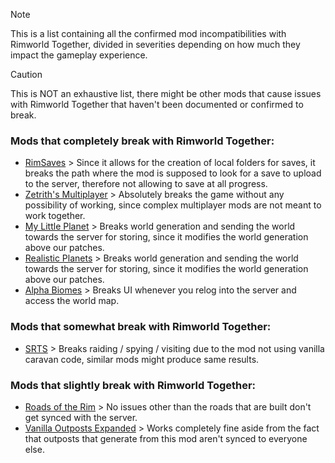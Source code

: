 > [!NOTE]
> This is a list containing all the confirmed mod incompatibilities with Rimworld Together, divided in severities depending on how much they impact the gameplay experience.

> [!CAUTION]
> This is NOT an exhaustive list, there might be other mods that cause issues with Rimworld Together that haven't been documented or confirmed to break.

### Mods that completely break with Rimworld Together:
- [RimSaves](https://steamcommunity.com/sharedfiles/filedetails/?id=1713367505) > Since it allows for the creation of local folders for saves, it breaks the path where the mod is supposed to look for a save to upload to the server, therefore not allowing to save at all progress.
- [Zetrith's Multiplayer](https://steamcommunity.com/sharedfiles/filedetails/?id=2606448745) > Absolutely breaks the game without any possibility of working, since complex multiplayer mods are not meant to work together.
- [My Little Planet](https://steamcommunity.com/sharedfiles/filedetails/?id=1117406550) > Breaks world generation and sending the world towards the server for storing, since it modifies the world generation above our patches.
- [Realistic Planets](https://steamcommunity.com/sharedfiles/filedetails/?id=2557451791) > Breaks world generation and sending the world towards the server for storing, since it modifies the world generation above our patches.
- [Alpha Biomes](https://steamcommunity.com/workshop/filedetails/?id=1841354677) > Breaks UI whenever you relog into the server and access the world map.

### Mods that somewhat break with Rimworld Together:
- [SRTS](https://steamcommunity.com/workshop/filedetails/?id=1845423808) > Breaks raiding / spying / visiting due to the mod not using vanilla caravan code, similar mods might produce same results.

### Mods that slightly break with Rimworld Together:
- [Roads of the Rim](https://steamcommunity.com/sharedfiles/filedetails/?id=1613783924) > No issues other than the roads that are built don't get synced with the server.
- [Vanilla Outposts Expanded](https://steamcommunity.com/workshop/filedetails/?id=2688941031) > Works completely fine aside from the fact that outposts that generate from this mod aren't synced to everyone else.
